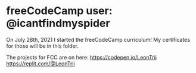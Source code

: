# freeCodeCamp user: @icantfindmyspider

On July 28th, 2021 I started the freeCodeCamp curriculum! My certificates for those will be in this folder. 

The projects for FCC are on here: 
https://codepen.io/LeonTrii
https://replit.com/@LeonTrii
